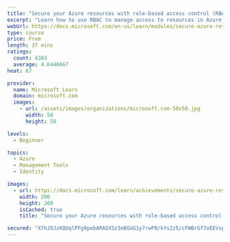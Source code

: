 ```yaml
---
title: "Secure your Azure resources with role-based access control (RBAC)"
excerpt: "Learn how to use RBAC to manage access to resources in Azure."
webUrl: https://docs.microsoft.com/en-us/learn/modules/secure-azure-resources-with-rbac/
type: course
price: Free
length: 37 mins
ratings:
  count: 4303
  average: 4.6446667
heat: 67

provider:
  name: Microsoft Learn
  domain: microsoft.com
  images:
    - url: /assets/images/organizations/microsoft.com-50x50.jpg
      width: 50
      height: 50

levels:
  - Beginner

topics:
  - Azure
  - Management Tools
  - Identity

images:
  - url: https://docs.microsoft.com/learn/achievements/secure-azure-resources-with-rbac-social.png
    width: 200
    height: 200
    isCached: true
    title: "Secure your Azure resources with role-based access control (RBAC)"

secured: "X7hJOJzKQUqlPFg9pebARASXSz3eBGUG1y7rwP0/kYs2z5/cFWBrGf7oEEVvpi/gs3bLrJIFcXBz0TulfN472t9TiLhkIMEK6rvJqYiv0UwRkeFObLDLKxqSMSd76SpDzP5yTd9isr3P7weQj93Rc/sauxR3U02OPmEAT+SE0v+oub1uRAKrkOLVxmWAPZmjo+7QtG5w1devST3g1KzkA9qhQxW2akH1GgQSAX9q5uQGq9ZhxjiLdC26UGO0EM9GjD9XuyDHZZXYYXfenRy+eg7F171S8Sg71Dlp5LN05LEHwMcslWtiX+pS3r0XQ+Go8nQqqKKRsgY6TzxPFXmue9Taa4txmkbeKMnYzm4QlxyFJb23he1MByxTAX6+RjImUHcf3xfNnJ11rBuRLjLgXw==;4aXZkrOz2Mn1R/PT62yvKQ=="
---
```


